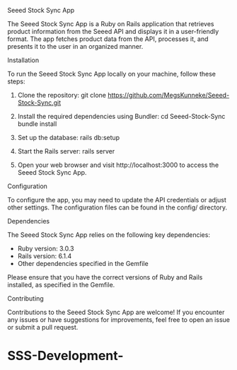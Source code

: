 Seeed Stock Sync App

The Seeed Stock Sync App is a Ruby on Rails application that retrieves product information from the Seeed API and displays it in a user-friendly format. The app fetches product data from the API, processes it, and presents it to the user in an organized manner.

Installation

To run the Seeed Stock Sync App locally on your machine, follow these steps:

1. Clone the repository:
   git clone https://github.com/MegsKunneke/Seeed-Stock-Sync.git

2. Install the required dependencies using Bundler:
   cd Seeed-Stock-Sync
   bundle install

3. Set up the database:
   rails db:setup

4. Start the Rails server:
   rails server

5. Open your web browser and visit http://localhost:3000 to access the Seeed Stock Sync App.

Configuration

To configure the app, you may need to update the API credentials or adjust other settings. The configuration files can be found in the config/ directory.

Dependencies

The Seeed Stock Sync App relies on the following key dependencies:

- Ruby version: 3.0.3
- Rails version: 6.1.4
- Other dependencies specified in the Gemfile

Please ensure that you have the correct versions of Ruby and Rails installed, as specified in the Gemfile.

Contributing

Contributions to the Seeed Stock Sync App are welcome! If you encounter any issues or have suggestions for improvements, feel free to open an issue or submit a pull request.
# SSS-Development-
